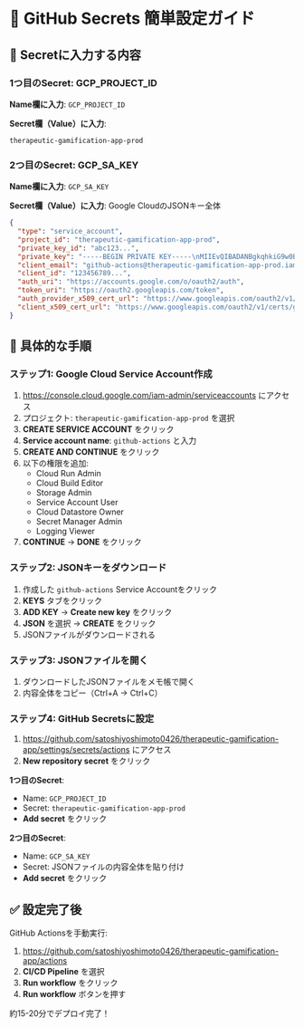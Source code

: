 # 🔐 GitHub Secrets 簡単設定ガイド

## 📝 Secretに入力する内容

### 1つ目のSecret: GCP_PROJECT_ID

**Name欄に入力**: `GCP_PROJECT_ID`

**Secret欄（Value）に入力**: 
```
therapeutic-gamification-app-prod
```

### 2つ目のSecret: GCP_SA_KEY

**Name欄に入力**: `GCP_SA_KEY`

**Secret欄（Value）に入力**: Google CloudのJSONキー全体
```json
{
  "type": "service_account",
  "project_id": "therapeutic-gamification-app-prod",
  "private_key_id": "abc123...",
  "private_key": "-----BEGIN PRIVATE KEY-----\nMIIEvQIBADANBgkqhkiG9w0BAQEFAASCBKcwggSjAgEAAoIBAQC...\n-----END PRIVATE KEY-----\n",
  "client_email": "github-actions@therapeutic-gamification-app-prod.iam.gserviceaccount.com",
  "client_id": "123456789...",
  "auth_uri": "https://accounts.google.com/o/oauth2/auth",
  "token_uri": "https://oauth2.googleapis.com/token",
  "auth_provider_x509_cert_url": "https://www.googleapis.com/oauth2/v1/certs",
  "client_x509_cert_url": "https://www.googleapis.com/oauth2/v1/certs/github-actions%40therapeutic-gamification-app-prod.iam.gserviceaccount.com"
}
```

## 🎯 具体的な手順

### ステップ1: Google Cloud Service Account作成
1. https://console.cloud.google.com/iam-admin/serviceaccounts にアクセス
2. プロジェクト: `therapeutic-gamification-app-prod` を選択
3. **CREATE SERVICE ACCOUNT** をクリック
4. **Service account name**: `github-actions` と入力
5. **CREATE AND CONTINUE** をクリック
6. 以下の権限を追加:
   - Cloud Run Admin
   - Cloud Build Editor
   - Storage Admin
   - Service Account User
   - Cloud Datastore Owner
   - Secret Manager Admin
   - Logging Viewer
7. **CONTINUE** → **DONE** をクリック

### ステップ2: JSONキーをダウンロード
1. 作成した `github-actions` Service Accountをクリック
2. **KEYS** タブをクリック
3. **ADD KEY** → **Create new key** をクリック
4. **JSON** を選択 → **CREATE** をクリック
5. JSONファイルがダウンロードされる

### ステップ3: JSONファイルを開く
1. ダウンロードしたJSONファイルをメモ帳で開く
2. 内容全体をコピー（Ctrl+A → Ctrl+C）

### ステップ4: GitHub Secretsに設定
1. https://github.com/satoshiyoshimoto0426/therapeutic-gamification-app/settings/secrets/actions にアクセス
2. **New repository secret** をクリック

**1つ目のSecret**:
- Name: `GCP_PROJECT_ID`
- Secret: `therapeutic-gamification-app-prod`
- **Add secret** をクリック

**2つ目のSecret**:
- Name: `GCP_SA_KEY`
- Secret: JSONファイルの内容全体を貼り付け
- **Add secret** をクリック

## ✅ 設定完了後
GitHub Actionsを手動実行:
1. https://github.com/satoshiyoshimoto0426/therapeutic-gamification-app/actions
2. **CI/CD Pipeline** を選択
3. **Run workflow** をクリック
4. **Run workflow** ボタンを押す

約15-20分でデプロイ完了！